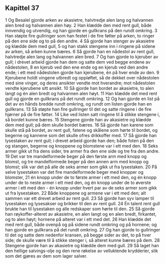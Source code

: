 ## Kapittel 37

1 Og Besalel gjorde arken av akasietre, halvtredje alen lang og halvannen alen bred og halvannen alen høy.
2 Han klædde den med rent gull, både innvendig og utvendig, og han gjorde en gullkrans på den rundt omkring.
3 Han støpte fire gullringer som han festet i de fire føtter på arken, to ringer på den ene side og to på den andre.
4 Så gjorde han stenger av akasietre og klædde dem med gull,
5 og han stakk stengene inn i ringene på sidene av arken, så arken kunne bæres.
6 Så gjorde han en nådestol av rent gull, halvtredje alen lang og halvannen alen bred.
7 Og han gjorde to kjeruber av gull; i drevet arbeid gjorde han dem og satte dem ved begge endene av nådestolen,
8 en kjerub ved den ene ende og en kjerub ved den andre ende; i ett med nådestolen gjorde han kjerubene, én på hver ende av den.
9 Kjerubene holdt vingene utbredt og oppløftet, så de dekket over nådestolen med sine vinger, og deres ansikter vendte mot hverandre; mot nådestolen vendte kjerubene sitt ansikt.
10 Så gjorde han bordet av akasietre, to alen langt og én alen bredt og halvannen alen høyt.
11 Han klædde det med rent gull og gjorde en gullkrans på det rundt omkring.
12 Og han gjorde en list på det av en hånds bredde rundt omkring, og rundt om listen gjorde han en gullkrans.
13 Så støpte han fire gullringer til det og satte ringene i de fire hjørner på de fire føtter.
14 Like ved listen satt ringene til å stikke stengene i, så bordet kunne bæres.
15 Stengene gjorde han av akasietre og klædde dem med gull; på dem skulle bordet bæres.
16 Så gjorde han karene som skulle stå på bordet, av rent gull, fatene og skålene som hørte til bordet, og begerne og kannene som det skulle ofres drikkoffer med.
17 Så gjorde han lysestaken av rent gull; i drevet arbeid gjorde han den; både foten på den og stangen, begerne og knoppene og blomstene var i ett med den.
18 Seks armer gikk ut fra dens sider, tre armer fra den ene side og tre fra den andre.
19 Det var tre mandelformede beger på den første arm med knopp og blomst, og tre mandelformede beger på den annen arm med knopp og blomst; slik var det på alle de seks armer som gikk ut fra lysestaken.
20 På selve lysestaken var det fire mandelformede beger med knopper og blomster,
21 én knopp under de to første armer i ett med den, og én knopp under de to neste armer i ett med den, og én knopp under de to øverste armer i ett med den - én knopp under hvert par av de seks armer som gikk ut fra lysestaken.
22 Både knoppene og armene var i ett med den; alt sammen var ett drevet arbeid av rent gull.
23 Så gjorde han syv lamper til lysestaken og lysesakser og brikker til den av rent gull.
24 Én talent rent gull brukte han til lysestaken og alle redskaper som hørte til den.
25 Så gjorde han røykoffer-alteret av akasietre, en alen langt og en alen bredt, firkantet, og to alen høyt; hornene på alteret var i ett med det.
26 Han klædde det med rent gull, både ovenpå og på sidene rundt omkring og på hornene; og han gjorde en gullkrans på det rundt omkring.
27 Og han gjorde to gullringer til det og satte dem nedenfor kransen, på begge sider av det, to på hver side; de skulle være til å stikke stenger i, så alteret kunne bæres på dem.
28 Stengene gjorde han av akasietre og klædde dem med gull.
29 Så laget han den hellige salvings-olje og den rene røkelse av velluktende krydderier, slik som det gjøres av dem som lager salver.
